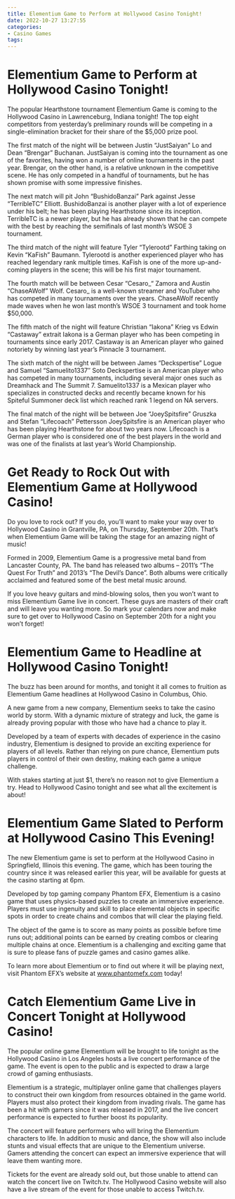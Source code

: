 ```yaml
---
title: Elementium Game to Perform at Hollywood Casino Tonight!
date: 2022-10-27 13:27:55
categories:
- Casino Games
tags:
---
```



#  Elementium Game to Perform at Hollywood Casino Tonight!

The popular Hearthstone tournament Elementium Game is coming to the Hollywood Casino in Lawrenceburg, Indiana tonight! The top eight competitors from yesterday’s preliminary rounds will be competing in a single-elimination bracket for their share of the $5,000 prize pool.

The first match of the night will be between Justin “JustSaiyan” Lo and Dean “Brengar” Buchanan. JustSaiyan is coming into the tournament as one of the favorites, having won a number of online tournaments in the past year. Brengar, on the other hand, is a relative unknown in the competitive scene. He has only competed in a handful of tournaments, but he has shown promise with some impressive finishes.

The next match will pit John “BushidoBanzai” Park against Jesse “TerribleTC” Elliott. BushidoBanzai is another player with a lot of experience under his belt; he has been playing Hearthstone since its inception. TerribleTC is a newer player, but he has already shown that he can compete with the best by reaching the semifinals of last month’s WSOE 3 tournament.

The third match of the night will feature Tyler “Tylerootd” Farthing taking on Kevin “KaFish” Baumann. Tylerootd is another experienced player who has reached legendary rank multiple times. KaFish is one of the more up-and-coming players in the scene; this will be his first major tournament.

The fourth match will be between Cesar “Cesaro_“ Zamora and Austin “ChaseAWolf” Wolf. Cesaro_ is a well-known streamer and YouTuber who has competed in many tournaments over the years. ChaseAWolf recently made waves when he won last month’s WSOE 3 tournament and took home $50,000.

The fifth match of the night will feature Christian “Iakona” Krieg vs Edwin “Castaway” extrait Iakona is a German player who has been competing in tournaments since early 2017. Castaway is an American player who gained notoriety by winning last year’s Pinnacle 3 tournament.

The sixth match of the night will be between James “Deckspertise” Logue and Samuel “Samuelito1337″ Soto Deckspertise is an American player who has competed in many tournaments, including several major ones such as Dreamhack and The Summit 7. Samuelito1337 is a Mexican player who specializes in constructed decks and recently became known for his Spiteful Summoner deck list which reached rank 1 legend on NA servers.

The final match of the night will be between Joe “JoeySpitsfire” Gruszka and Stefan “Lifecoach” Pettersson JoeySpitsfire is an American player who has been playing Hearthstone for about two years now. Lifecoach is a German player who is considered one of the best players in the world and was one of the finalists at last year’s World Championship.

#  Get Ready to Rock Out with Elementium Game at Hollywood Casino!

Do you love to rock out? If you do, you’ll want to make your way over to Hollywood Casino in Grantville, PA, on Thursday, September 20th. That’s when Elementium Game will be taking the stage for an amazing night of music!

Formed in 2009, Elementium Game is a progressive metal band from Lancaster County, PA. The band has released two albums – 2011’s “The Quest For Truth” and 2013’s “The Devil’s Dance”. Both albums were critically acclaimed and featured some of the best metal music around.

If you love heavy guitars and mind-blowing solos, then you won’t want to miss Elementium Game live in concert. These guys are masters of their craft and will leave you wanting more. So mark your calendars now and make sure to get over to Hollywood Casino on September 20th for a night you won’t forget!

#  Elementium Game to Headline at Hollywood Casino Tonight!

The buzz has been around for months, and tonight it all comes to fruition as Elementium Game headlines at Hollywood Casino in Columbus, Ohio.

A new game from a new company, Elementium seeks to take the casino world by storm. With a dynamic mixture of strategy and luck, the game is already proving popular with those who have had a chance to play it.

Developed by a team of experts with decades of experience in the casino industry, Elementium is designed to provide an exciting experience for players of all levels. Rather than relying on pure chance, Elementium puts players in control of their own destiny, making each game a unique challenge.

With stakes starting at just $1, there’s no reason not to give Elementium a try. Head to Hollywood Casino tonight and see what all the excitement is about!

#  Elementium Game Slated to Perform at Hollywood Casino This Evening!

The new Elementium game is set to perform at the Hollywood Casino in Springfield, Illinois this evening. The game, which has been touring the country since it was released earlier this year, will be available for guests at the casino starting at 6pm.

Developed by top gaming company Phantom EFX, Elementium is a casino game that uses physics-based puzzles to create an immersive experience. Players must use ingenuity and skill to place elemental objects in specific spots in order to create chains and combos that will clear the playing field.

The object of the game is to score as many points as possible before time runs out; additional points can be earned by creating combos or clearing multiple chains at once. Elementium is a challenging and exciting game that is sure to please fans of puzzle games and casino games alike.

To learn more about Elementium or to find out where it will be playing next, visit Phantom EFX’s website at www.phantomefx.com today!

#  Catch Elementium Game Live in Concert Tonight at Hollywood Casino!

The popular online game Elementium will be brought to life tonight as the Hollywood Casino in Los Angeles hosts a live concert performance of the game. The event is open to the public and is expected to draw a large crowd of gaming enthusiasts.

Elementium is a strategic, multiplayer online game that challenges players to construct their own kingdom from resources obtained in the game world. Players must also protect their kingdom from invading rivals. The game has been a hit with gamers since it was released in 2017, and the live concert performance is expected to further boost its popularity.

The concert will feature performers who will bring the Elementium characters to life. In addition to music and dance, the show will also include stunts and visual effects that are unique to the Elementium universe. Gamers attending the concert can expect an immersive experience that will leave them wanting more.

Tickets for the event are already sold out, but those unable to attend can watch the concert live on Twitch.tv. The Hollywood Casino website will also have a live stream of the event for those unable to access Twitch.tv.